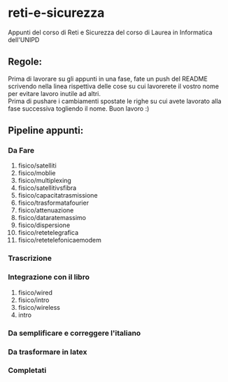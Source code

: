 # reti-e-sicurezza
Appunti del corso di Reti e Sicurezza del corso di Laurea in Informatica dell'UNIPD

## Regole:
Prima di lavorare su gli appunti in una fase, fate un push del README scrivendo nella linea rispettiva delle cose su cui lavorerete il vostro nome per evitare lavoro inutile ad altri.<br>
Prima di pushare i cambiamenti spostate le righe su cui avete lavorato alla fase successiva togliendo il nome. Buon lavoro :) 
## Pipeline appunti:
### Da Fare 
<ol>
    <li>fisico/satelliti</li>
    <li>fisico/moblie</li>
    <li>fisico/multiplexing</li>
    <li>fisico/satellitivsfibra</li>
    <li>fisico/capacitatrasmissione</li>
    <li>fisico/trasformatafourier</li>
    <li>fisico/attenuazione</li>
    <li>fisico/dataratemassimo</li>
    <li>fisico/dispersione</li>
    <li>fisico/retetelegrafica</li>
    <li>fisico/retetelefonicaemodem</li>
</ol>

### Trascrizione
<ol>
</ol>

### Integrazione con il libro
<ol>
    <li>fisico/wired</li>
    <li>fisico/intro</li>
    <li>fisico/wireless</li>
    <li>intro</li>
</ol>

### Da semplificare e correggere l'italiano
<ol>
</ol>

### Da trasformare in latex
<ol>
</ol>

### Completati
<ol>
</ol>
